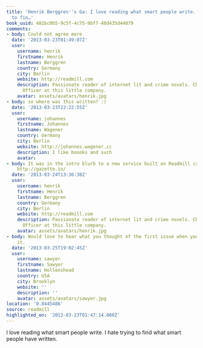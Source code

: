 ```yaml
---
title: 'Henrik Berggren''s Ga: I love reading what smart people write. I hate trying
  to fin…'
book_uuid: 481bc0b5-9c5f-4c75-9bf7-40d435d44079
comments:
- body: Could not agree more
  date: '2013-03-23T01:49:07Z'
  user:
    username: henrik
    firstname: Henrik
    lastname: Berggren
    country: Germany
    city: Berlin
    website: http://readmill.com
    description: Passionate reader of internet lit and crime novels. Chief Happiness
      Officer at this little company.
    avatar: assets/avatars/henrik.jpg
- body: so where was this written? :)
  date: '2013-03-23T22:22:55Z'
  user:
    username: johannes
    firstname: Johannes
    lastname: Wagener
    country: Germany
    city: Berlin
    website: http://johannes.wagener.cc
    description: I like boooks and such
    avatar: 
- body: It was in the intro blurb to a new service built on Readmill called Gazette.
    http://gazette.io/
  date: '2013-03-24T13:36:38Z'
  user:
    username: henrik
    firstname: Henrik
    lastname: Berggren
    country: Germany
    city: Berlin
    website: http://readmill.com
    description: Passionate reader of internet lit and crime novels. Chief Happiness
      Officer at this little company.
    avatar: assets/avatars/henrik.jpg
- body: Would love to hear what you thought of the first issue when you're done with
    it.
  date: '2013-03-25T19:02:45Z'
  user:
    username: sawyer
    firstname: Sawyer
    lastname: Hollenshead
    country: USA
    city: Brooklyn
    website: ''
    description: ''
    avatar: assets/avatars/sawyer.jpg
location: '0.0445486'
source: readmill
highlighted_on: '2013-03-23T01:47:14.000Z'
---
```


I love reading what smart people write. I hate trying to find what smart people have written.